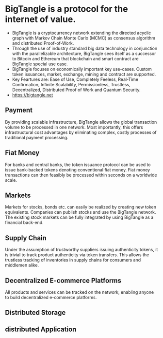 # BigTangle is a protocol for the internet of value.

 * BigTangle is a cryptocurrency network extending the directed acyclic graph with Markov Chain Monte Carlo (MCMC) 
as consensus algorithm and distributed Proof-of-Work. 
 * Through the use of industry standard big data technology in conjunction with the parallelizable architecture, 
BigTangle sees itself as a successor to Bitcoin and Ethereum that blockchain and smart contract are BigTangle special use case.  
 * BigTangle focuses on economically important key use-cases. Custom token issuances, market, exchange, mining and contract are supported.
 * Key Feartures are: Ease of Use, Completely Feeless, Real-Time Confirmation, Infinite Scalability, Permissionless, Trustless, Decentralized, Distributed Proof of Work and Quantum Security. 
  * https://bigtangle.net


## Payment

By providing scalable infrastructure, BigTangle allows the global transaction volume to be processed in one network. 
Most importantly, this offers infrastructural cost advantages by eliminating complex, 
costly processes of traditional payment processing.

## Fiat Money
For banks and central banks, the token issuance protocol can be used to issue bank-backed tokens denoting conventional fiat money. Fiat money transactions can then feasibly be processed within seconds on a worldwide scale.

## Markets

Markets for stocks, bonds etc. can easily be realized by creating new token equivalents. Companies can publish stocks and use the BigTangle network. The existing stock markets can be fully integrated by using BigTangle as a financial back-end.

## Supply Chain
Under the assumption of trustworthy suppliers issuing authenticity tokens, it is trivial to track product authenticity via token transfers. This allows the trustless tracking of inventories in supply chains for consumers and middlemen alike.

## Decentralized E-commerce Platforms

All products and services can be tracked on the network, enabling anyone to build decentralized e-commerce platforms.

## Distributed Storage

## distributed Application
